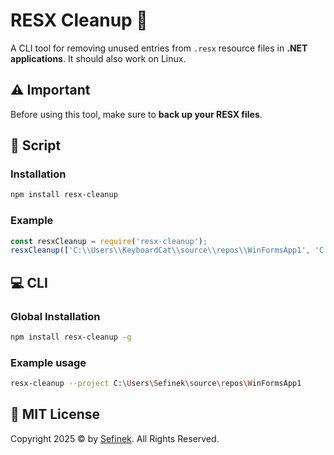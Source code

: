 # RESX Cleanup 🧹
A CLI tool for removing unused entries from `.resx` resource files in **.NET applications**.
It should also work on Linux.



## ⚠️ Important
Before using this tool, make sure to **back up your RESX files**.


## 🧠 Script
### Installation
```bash
npm install resx-cleanup
```

### Example
```js
const resxCleanup = require('resx-cleanup');
resxCleanup(['C:\\Users\\KeyboardCat\\source\\repos\\WinFormsApp1', 'C:\\Users\\KeyboardCat\\source\\repos\\WinFormsApp2']);
```

## 💻 CLI
### Global Installation
```bash
npm install resx-cleanup -g
```

### Example usage
```bash
resx-cleanup --project C:\Users\Sefinek\source\repos\WinFormsApp1
```


## 🔖 MIT License
Copyright 2025 © by [Sefinek](https://sefinek.net). All Rights Reserved.